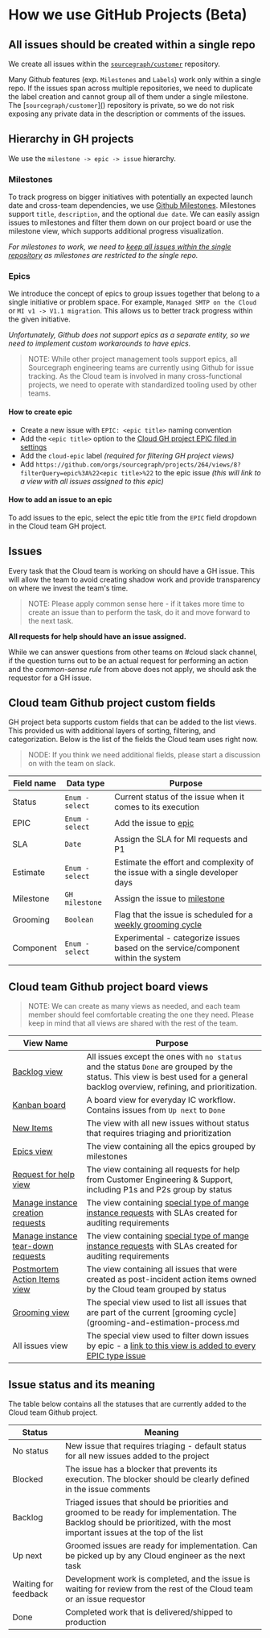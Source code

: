 # How we use GitHub Projects (Beta)

## All issues should be created within a single repo

We create all issues within the [`sourcegraph/customer`](https://github.com/sourcegraph/customer) repository.

Many Github features (exp. `Milestones` and `Labels`) work only within a single repo. If the issues span across multiple repositories, we need to duplicate the label creation and cannot group all of them under a single milestone. The [`sourcegraph/customer`][(](https://github.com/sourcegraph/customer)) repository is private, so we do not risk exposing any private data in the description or comments of the issues.

## Hierarchy in GH projects

We use the `milestone -> epic -> issue` hierarchy.

### Milestones

To track progress on bigger initiatives with potentially an expected launch date and cross-team dependencies, we use [Github Milestones](https://docs.github.com/en/issues/using-labels-and-milestones-to-track-work/about-milestones). Milestones support `title`, `description`, and the optional `due date`. We can easily assign issues to milestones and filter them down on our project board or use the milestone view, which supports additional progress visualization.

_For milestones to work, we need to [keep all issues within the single repository](#all-issues-should-be-created-within-a-single-repo) as milestones are restricted to the single repo._

### Epics

We introduce the concept of epics to group issues together that belong to a single initiative or problem space. For example, `Managed SMTP on the Cloud` or `MI v1 -> V1.1 migration`. This allows us to better track progress within the given initiative.

_Unfortunately, Github does not support epics as a separate entity, so we need to implement custom workarounds to have epics._

> NOTE: While other project management tools support epics, all Sourcegraph engineering teams are currently using Github for issue tracking. As the Cloud team is involved in many cross-functional projects, we need to operate with standardized tooling used by other teams.

#### How to create epic

- Create a new issue with `EPIC: <epic title>` naming convention
- Add the `<epic title>` option to the [Cloud GH project EPIC filed in settings](https://github.com/orgs/sourcegraph/projects/264/settings/fields/8318956)
- Add the `cloud-epic` label _(required for filtering GH project views)_
- Add `https://github.com/orgs/sourcegraph/projects/264/views/8?filterQuery=epic%3A%22<epic title>%22` to the epic issue _(this will link to a view with all issues assigned to this epic)_

#### How to add an issue to an epic

To add issues to the epic, select the epic title from the `EPIC` field dropdown in the Cloud team GH project.

## Issues

Every task that the Cloud team is working on should have a GH issue. This will allow the team to avoid creating shadow work and provide transparency on where we invest the team's time.

> NOTE: Please apply common sense here - if it takes more time to create an issue than to perform the task, do it and move forward to the next task.

**All requests for help should have an issue assigned.**

While we can answer questions from other teams on #cloud slack channel, if the question turns out to be an actual request for performing an action and the _common-sense rule_ from above does not apply, we should ask the requestor for a GH issue.

## Cloud team Github project custom fields

GH project beta supports custom fields that can be added to the list views. This provided us with additional layers of sorting, filtering, and categorization. Below is the list of the fields the Cloud team uses right now.

> NODE: If you think we need additional fields, please start a discussion on with the team on slack.

| Field name | Data type       | Purpose                                                                                            |
| ---------- | --------------- | -------------------------------------------------------------------------------------------------- |
| Status     | `Enum - select` | Current status of the issue when it comes to its execution                                         |
| EPIC       | `Enum - select` | Add the issue to [epic](#epics)                                                                    |
| SLA        | `Date`          | Assign the SLA for MI requests and P1                                                              |
| Estimate   | `Enum - select` | Estimate the effort and complexity of the issue with a single developer days                       |
| Milestone  | `GH milestone`  | Assign the issue to [milestone](#milestones)                                                       |
| Grooming   | `Boolean`       | Flag that the issue is scheduled for a [weekly grooming cycle](grooming-and-estimation-process.md) |
| Component  | `Enum - select` | Experimental - categorize issues based on the service/component within the system                  |

## Cloud team Github project board views

> NOTE: We can create as many views as needed, and each team member should feel comfortable creating the one they need. Please keep in mind that all views are shared with the rest of the team.

| View Name                                                                                      | Purpose                                                                                                                                                                           |
| ---------------------------------------------------------------------------------------------- | --------------------------------------------------------------------------------------------------------------------------------------------------------------------------------- |
| [Backlog view](https://github.com/orgs/sourcegraph/projects/264/views/1)                       | All issues except the ones with `no status` and the status `Done` are grouped by the status. This view is best used for a general backlog overview, refining, and prioritization. |
| [Kanban board](https://github.com/orgs/sourcegraph/projects/264/views/9)                       | A board view for everyday IC workflow. Contains issues from `Up next` to `Done`                                                                                                   |
| [New Items](https://github.com/orgs/sourcegraph/projects/264/views/11)                         | The view with all new issues without status that requires triaging and prioritization                                                                                             |
| [Epics view](https://github.com/orgs/sourcegraph/projects/264/views/10)                        | The view containing all the epics grouped by milestones                                                                                                                           |
| [Request for help view](https://github.com/orgs/sourcegraph/projects/264/views/12)             | The view containing all requests for help from Customer Engineering & Support, including P1s and P2s group by status                                                              |
| [Manage instance creation requests](https://github.com/orgs/sourcegraph/projects/264/views/4)  | The view containing [special type of mange instance requests](index.md#managed-instance-requests) with SLAs created for auditing requirements                                     |
| [Manage instance tear-down requests](https://github.com/orgs/sourcegraph/projects/264/views/6) | The view containing [special type of mange instance requests](index.md#managed-instance-requests) with SLAs created for auditing requirements                                     |
| [Postmortem Action Items view](https://github.com/orgs/sourcegraph/projects/264/views/13)      | The view containing all issues that were created as post-incident action items owned by the Cloud team grouped by status                                                          |
| [Grooming view](https://github.com/orgs/sourcegraph/projects/264/views/14)                     | The special view used to list all issues that are part of the current [grooming cycle](grooming-and-estimation-process.md                                                         |
| All issues view                                                                                | The special view used to filter down issues by epic - a [link to this view is added to every EPIC type issue](#how-to-add-issue-to-an-epic)                                       |

## Issue status and its meaning

The table below contains all the statuses that are currently added to the Cloud team Github project.

| Status               | Meaning                                                                                                                                                                       |
| -------------------- | ----------------------------------------------------------------------------------------------------------------------------------------------------------------------------- |
| No status            | New issue that requires triaging - default status for all new issues added to the project                                                                                     |
| Blocked              | The issue has a blocker that prevents its execution. The blocker should be clearly defined in the issue comments                                                              |
| Backlog              | Triaged issues that should be priorities and groomed to be ready for implementation. The Backlog should be prioritized, with the most important issues at the top of the list |
| Up next              | Groomed issues are ready for implementation. Can be picked up by any Cloud engineer as the next task                                                                          |
| Waiting for feedback | Development work is completed, and the issue is waiting for review from the rest of the Cloud team or an issue requestor                                                      |
| Done                 | Completed work that is delivered/shipped to production                                                                                                                        |
